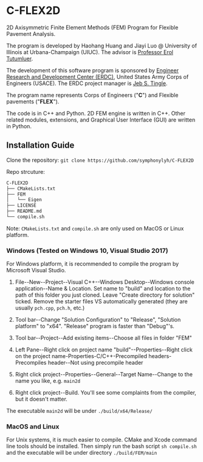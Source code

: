 # C-FLEX2D
2D Axisymmetric Finite Element Methods (FEM) Program for Flexible Pavement Analysis.

The program is developed by Haohang Huang and Jiayi Luo @ University of Illinois at Urbana-Champaign (UIUC). The advisor is [Professor Erol Tutumluer](https://cee.illinois.edu/directory/profile/tutumlue).

The development of this software program is sponsored by [Engineer Research and Development Center (ERDC)](https://www.erdc.usace.army.mil), United States Army Corps of Engineers (USACE). The ERDC project manager is [Jeb S. Tingle](https://www.erdc.usace.army.mil/Media/Images/igphoto/2002117275/).

The program name represents Corps of Engineers ("**C**") and Flexible pavements ("**FLEX**").

The code is in C++ and Python. 2D FEM engine is written in C++. Other related modules, extensions, and Graphical User Interface (GUI) are written in Python.

## Installation Guide
Clone the repository:
`git clone https://github.com/symphonylyh/C-FLEX2D`

Repo strcuture:
```bash
C-FLEX2D
├── CMakeLists.txt
├── FEM
│   └── Eigen
├── LICENSE
├── README.md
└── compile.sh
```

Note: `CMakeLists.txt` and `compile.sh` are only used on MacOS or Linux platform.

### Windows (Tested on Windows 10, Visual Studio 2017)
For Windows platform, it is recommended to compile the program by Microsoft Visual Studio.
1. File--New--Project--Visual C++--Windows Desktop--Windows console application--Name & Location. Set name to "build" and location to the path of this folder you just cloned. Leave "Create directory for solution" ticked. Remove the starter files VS automatically generated (they are usually `pch.cpp`, `pch.h`, etc.)

2. Tool bar--Change "Solution Configuration" to "Release", "Solution platform" to "x64". "Release" program is faster than "Debug"'s.

3. Tool bar--Project--Add existing items--Choose all files in folder "FEM"

4. Left Pane--Right click on project name "build"--Properties--Right click on the project name-Properties-C/C++-Precompiled headers-Precompiles header--Not using precompile header

5. Right click project--Properties--General--Target Name--Change to the name you like, e.g. `main2d`

6. Right click project--Build. You'll see some complaints from the compiler, but it doesn't matter.

The executable `main2d` will be under `./build/x64/Release/`

### MacOS and Linux
For Unix systems, it is much easier to compile. CMake and Xcode command line tools should be installed. Then simply run the bash script
`sh compile.sh`
and the executable will be under directory `./build/FEM/main`
